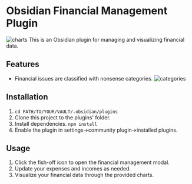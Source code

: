 # Obsidian Financial Management Plugin
![charts](https://github.com/user-attachments/assets/045e8f43-6dca-4e51-923d-bd14b5474b42)
This is an Obsidian plugin for managing and visualizing financial data. 

## Features

- Financial issues are classified with nonsense categories.
![categories](https://github.com/user-attachments/assets/e9f03476-9108-4fad-a920-13f075f75288)
## Installation

1. `cd PATH/TO/YOUR/VAULT/.obsidian/plugins`
2. Clone this project to the plugins' folder.
3. Install dependencies. `npm install`
4. Enable the plugin in settings->community plugin->installed plugins.

## Usage

1. Click the fish-off icon to open the financial management modal.
2. Update your expenses and incomes as needed.
3. Visualize your financial data through the provided charts.
